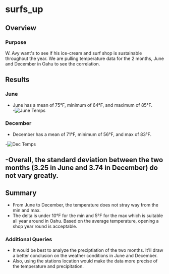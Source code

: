 # surfs_up
## Overview
### Purpose
W. Avy want's to see if his ice-cream and surf shop is sustainable throughout the year.   We are pulling temperature data for the 2 months, June and December in Oahu to see the correlation. 

## Results
### June
  - June has a mean of 75°F, minimum of 64°F, and maximum of 85°F.  
  -![June Temps](https://user-images.githubusercontent.com/101272613/168694472-ad3b0f8d-33a6-4e61-bc0c-95305c5b5235.PNG)


### December
  - December has a mean of 71°F, minimum of 56°F, and max of 83°F. 
 
  -![Dec Temps](https://user-images.githubusercontent.com/101272613/168694480-3e436c11-ebfa-4191-8892-b9760b623140.PNG)

  -Overall, the standard deviation between the two months (3.25 in June and 3.74 in December) do not vary greatly. 
---
## Summary
  - From June to December, the temperature does not stray way from the min and max.  
  - The delta is under 10°F for the min and 5°F for the max which is suitable all year around in Oahu.  Based on the average temperature, opening a shop year round is acceptable.   
### Additional Queries
  - It would be best to analyze the preciptiation of the two months. It'll draw a better conclusion on the weather conditions in June and December.  
  - Also, using the stations location would make the data more precise of the temperature and precipitation. 
  

